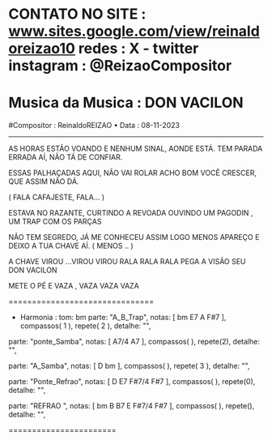 CONTATO NO SITE : www.sites.google.com/view/reinaldoreizao10
redes : X - twitter instagram : @ReizaoCompositor
===
# Musica da Musica : DON VACILON
#Compositor : ReinaldoREIZAO
• Data :  08-11-2023

-----------------------------------------

AS HORAS ESTÃO VOANDO E NENHUM SINAL, AONDE ESTÁ.
TEM PARADA ERRADA AÍ, NÃO TÁ DE CONFIAR.

ESSAS PALHAÇADAS AQUI, NÃO VAI ROLAR
ACHO BOM VOCÊ CRESCER, QUE ASSIM NÃO DÁ.

( FALA CAFAJESTE, FALA... )

ESTAVA NO RAZANTE, CURTINDO A REVOADA
OUVINDO UM PAGODIN , UM TRAP COM OS PARÇAS

NÃO TEM SEGREDO, JÁ ME CONHECEU ASSIM
LOGO MENOS APAREÇO E DEIXO A TUA CHAVE AÍ. ( MENOS .. )

A CHAVE VIROU ...VIROU VIROU
RALA RALA RALA
PEGA A VISÃO
SEU DON VACILON

METE O PÉ E VAZA , VAZA VAZA VAZA


===============================
* Harmonia :
tom: bm
parte: "A_B_Trap", notas: [  bm E7 A  F#7 ], compassos( 1 ), repete( 2 ), detalhe: "",

parte: "ponte_Samba", notas: [  A7/4 A7 ], compassos( ), repete(2), detalhe: "",

parte: "A_Samba", notas: [   D bm  ], compassos( ),  repete( 3 ), detalhe: "",

parte: "Ponte_Refrao", notas: [  D E7 F#7/4 F#7 ], compassos( ),  repete(0), detalhe: "",

parte: "REFRAO ", notas: [ bm B  B7 E F#7/4 F#7  ], compassos( ),  repete(), detalhe: "",

=======================

